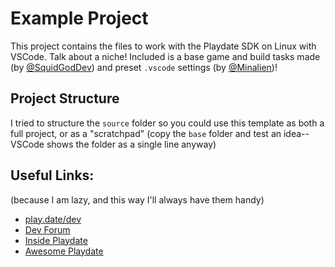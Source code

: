 # Example Project

This project contains the files to work with the Playdate SDK on Linux with VSCode. Talk about a niche! Included is a base game and build tasks made (by [@SquidGodDev](https://github.com/SquidGodDev)) and preset `.vscode` settings (by [@Minalien](https://github.com/Minalien))!

## Project Structure

I tried to structure the `source` folder so you could use this template as both a full project, or as a "scratchpad" (copy the `base` folder and test an idea--VSCode shows the folder as a single line anyway)

## Useful Links:
(because I am lazy, and this way I'll always have them handy)

* [play.date/dev](https://play.date/dev/)
* [Dev Forum](https://devforum.play.date/)
* [Inside Playdate](https://sdk.play.date/1.12.3/Inside%20Playdate.html)
* [Awesome Playdate](https://github.com/sayhiben/awesome-playdate)
